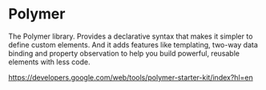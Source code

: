 
# Polymer

The Polymer library. Provides a declarative syntax that makes it simpler to define custom elements. And it adds features like templating, two-way data binding and property observation to help you build powerful, reusable elements with less code.



https://developers.google.com/web/tools/polymer-starter-kit/index?hl=en